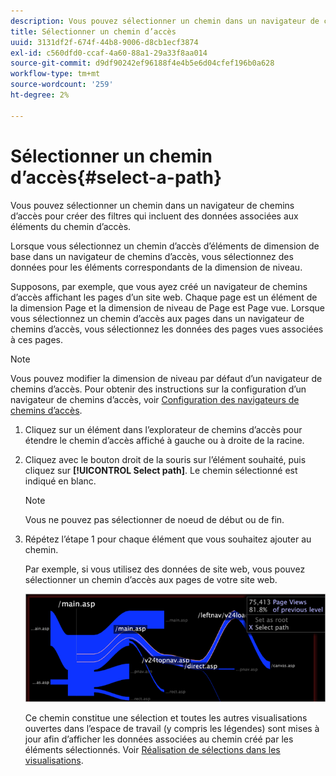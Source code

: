 ```yaml
---
description: Vous pouvez sélectionner un chemin dans un navigateur de chemins d’accès pour créer des filtres qui incluent des données associées aux éléments du chemin d’accès.
title: Sélectionner un chemin d’accès
uuid: 3131df2f-674f-44b8-9006-d8cb1ecf3874
exl-id: c560dfd0-ccaf-4a60-88a1-29a33f8aa014
source-git-commit: d9df90242ef96188f4e4b5e6d04cfef196b0a628
workflow-type: tm+mt
source-wordcount: '259'
ht-degree: 2%

---
```


# Sélectionner un chemin d’accès{#select-a-path}

Vous pouvez sélectionner un chemin dans un navigateur de chemins d’accès pour créer des filtres qui incluent des données associées aux éléments du chemin d’accès.

Lorsque vous sélectionnez un chemin d’accès d’éléments de dimension de base dans un navigateur de chemins d’accès, vous sélectionnez des données pour les éléments correspondants de la dimension de niveau.

Supposons, par exemple, que vous ayez créé un navigateur de chemins d’accès affichant les pages d’un site web. Chaque page est un élément de la dimension Page et la dimension de niveau de Page est Page vue. Lorsque vous sélectionnez un chemin d’accès aux pages dans un navigateur de chemins d’accès, vous sélectionnez les données des pages vues associées à ces pages.

>[!NOTE]
>
>Vous pouvez modifier la dimension de niveau par défaut d’un navigateur de chemins d’accès. Pour obtenir des instructions sur la configuration d’un navigateur de chemins d’accès, voir [Configuration des navigateurs de chemins d’accès](../../../../home/c-get-started/c-intf-anlys-ftrs/t-config-path-brwsr.md#task-bbb3ddaa140a414f984b697c2b8202a3).

1. Cliquez sur un élément dans l’explorateur de chemins d’accès pour étendre le chemin d’accès affiché à gauche ou à droite de la racine.
1. Cliquez avec le bouton droit de la souris sur l’élément souhaité, puis cliquez sur **[!UICONTROL Select path]**. Le chemin sélectionné est indiqué en blanc.

   >[!NOTE]
   >
   >Vous ne pouvez pas sélectionner de noeud de début ou de fin.

1. Répétez l’étape 1 pour chaque élément que vous souhaitez ajouter au chemin.

   Par exemple, si vous utilisez des données de site web, vous pouvez sélectionner un chemin d’accès aux pages de votre site web.

   ![](assets/client-path.png)

   Ce chemin constitue une sélection et toutes les autres visualisations ouvertes dans l’espace de travail (y compris les légendes) sont mises à jour afin d’afficher les données associées au chemin créé par les éléments sélectionnés. Voir [Réalisation de sélections dans les visualisations](../../../../home/c-get-started/c-vis/c-sel-vis/c-sel-vis.md#concept-012870ec22c7476e9afbf3b8b2515746).
